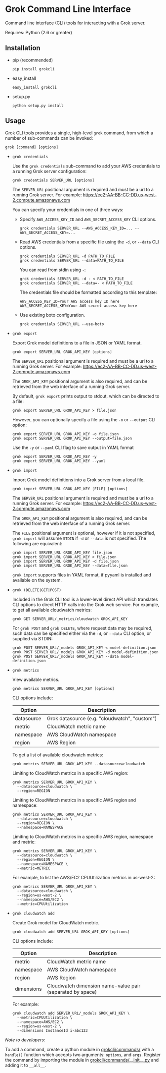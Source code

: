 Grok Command Line Interface
===========================

Command line interface (CLI) tools for interacting with a Grok server.

Requires: Python (2.6 or greater)

Installation
------------

- pip (recommended)

  `pip install grokcli`

- easy_install

  `easy_install grokcli`

- setup.py

  `python setup.py install`

Usage
-----

Grok CLI tools provides a single, high-level `grok` command, from which
a number of sub-commands can be invoked:

    grok [command] [options]

- `grok credentials`

  Use the `grok credentials` sub-command to add your AWS credentials to a
  running Grok server configuration:

      grok credentials SERVER_URL [options]

  The `SERVER_URL` positional argument is required and must be a url to a
  running Grok server.  For example: https://ec2-AA-BB-CC-DD.us-west-2.compute.amazonaws.com

  You can specify your credentials in one of three ways:

  - Specify `AWS_ACCESS_KEY_ID` and `AWS_SECRET_ACCESS_KEY` CLI options.

    ```
    grok credentials SERVER_URL --AWS_ACCESS_KEY_ID=... --AWS_SECRET_ACCESS_KEY=...
    ```

  - Read AWS credentials from a specific file using the `-d`, or `--data` CLI
    options.

    ```
    grok credentials SERVER_URL -d PATH_TO_FILE
    grok credentials SERVER_URL --data=PATH_TO_FILE
    ```

    You can read from stdin using `-`:

    ```
    grok credentials SERVER_URL -d - < PATH_TO_FILE
    grok credentials SERVER_URL --data=- < PATH_TO_FILE
    ```

    The credentials file should be formatted according to this template:

    ```
    AWS_ACCESS_KEY_ID=Your AWS access key ID here
    AWS_SECRET_ACCESS_KEY=Your AWS secret access key here
    ```

  - Use existing boto configuration.

    ```
    grok credentials SERVER_URL --use-boto
    ```

- `grok export`

  Export Grok model definitions to a file in JSON or YAML format.

      grok export SERVER_URL GROK_API_KEY [options]

  The `SERVER_URL` positional argument is required and must be a url to a
  running Grok server.  For example: https://ec2-AA-BB-CC-DD.us-west-2.compute.amazonaws.com

  The `GROK_API_KEY` positional argument is also required, and can be retrieved
  from the web interface of a running Grok server.

  By default, `grok export` prints output to stdout, which can be directed to a
  file:

      grok export SERVER_URL GROK_API_KEY > file.json

  However, you can optionally specify a file using the `-o` or `--output` CLI
  option:

      grok export SERVER_URL GROK_API_KEY -o file.json
      grok export SERVER_URL GROK_API_KEY --output=file.json

  Use the `-y` or `--yaml` CLI flag to save output in YAML format

      grok export SERVER_URL GROK_API_KEY -y
      grok export SERVER_URL GROK_API_KEY --yaml

- `grok import`

  Import Grok model definitions into a Grok server from a local file.

      grok import SERVER_URL GROK_API_KEY [FILE] [options]

  The `SERVER_URL` positional argument is required and must be a url to a
  running Grok server.  For example: https://ec2-AA-BB-CC-DD.us-west-2.compute.amazonaws.com

  The `GROK_API_KEY` positional argument is also required, and can be retrieved
  from the web interface of a running Grok server.

  The `FILE` positional argument is optional, however if it is not specified,
  `grok import` will assume `STDIN` if `-d` or `--data` is not specified.  The
  following are equivalent:

      grok import SERVER_URL GROK_API_KEY file.json
      grok import SERVER_URL GROK_API_KEY < file.json
      grok import SERVER_URL GROK_API_KEY -d file.json
      grok import SERVER_URL GROK_API_KEY --data=file.json

  `grok import` supports files in YAML format, if pyyaml is installed and
  available on the system.

- `grok (DELETE|GET|POST)`

  Included in the Grok CLI tool is a lower-level direct API which translates
  CLI options to direct HTTP calls into the Grok web service.  For example, to
  get all available cloudwatch metrics:

      grok GET SERVER_URL/_metrics/cloudwatch GROK_API_KEY

  For `grok POST` and `grok DELETE`, where request data may be required, such
  data can be specified either via the `-d`, or `--data` CLI option, or
  supplied via STDIN:

      grok POST SERVER_URL/_models GROK_API_KEY < model-definition.json
      grok POST SERVER_URL/_models GROK_API_KEY -d model-definition.json
      grok POST SERVER_URL/_models GROK_API_KEY --data model-definition.json

- `grok metrics`

  View available metrics.

      grok metrics SERVER_URL GROK_API_KEY [options]

  CLI options include:

   Option     | Description
  ------------|-----------------------------------------------------------
   datasource | Grok datasource (e.g. "cloudwatch", "custom")
   metric     | CloudWatch metric name
   namespace  | AWS CloudWatch namespace
   region     | AWS Region

  To get a list of available cloudwatch metrics:

      grok metrics SERVER_URL GROK_API_KEY --datasource=cloudwatch

  Limiting to CloudWatch metrics in a specific AWS region:

      grok metrics SERVER_URL GROK_API_KEY \
        --datasource=cloudwatch \
        --region=REGION

  Limiting to CloudWatch metrics in a specific AWS region and namespace:

      grok metrics SERVER_URL GROK_API_KEY \
        --datasource=cloudwatch \
        --region=REGION \
        --namespace=NAMESPACE

  Limiting to CloudWatch metrics in a specific AWS region, namespace and metric:

      grok metrics SERVER_URL GROK_API_KEY \
        --datasource=cloudwatch \
        --region=REGION \
        --namespace=NAMESPACE \
        --metric=METRIC

  For example, to list the AWS/EC2 CPUUtilization metrics in us-west-2:

      grok metrics SERVER_URL GROK_API_KEY \
        --datasource=cloudwatch \
        --region=us-west-2 \
        --namespace=AWS/EC2 \
        --metric=CPUUtilization

- `grok cloudwatch add`

  Create Grok model for CloudWatch metric.

      grok cloudwatch add SERVER_URL GROK_API_KEY [options]

  CLI options include:

   Option     | Description
  ------------|-----------------------------------------------------------
   metric     | CloudWatch metric name
   namespace  | AWS CloudWatch namespace
   region     | AWS Region
   dimensions | Cloudwatch dimension name-value pair (separated by space)

  For example:

      grok cloudwatch add SERVER_URL/_models GROK_API_KEY \
        --metric=CPUUtilization \
        --namespace=AWS/EC2 \
        --region=us-west-2 \
        --dimensions InstanceId i-abc123


*Note to developers:*

To add a command, create a python module in
[grokcli/commands/](grokcli/commands) with a `handle()` function which accepts
two arguments: `options`, and `args`.  Register the command by importing the
module in [grokcli/commands/\_\_init\_\_.py](grokcli/commands/__init__.py) and
adding it to `__all__`.
